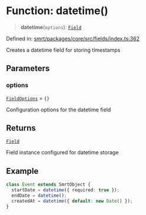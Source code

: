 # Function: datetime()

> **datetime**(`options`): [`Field`](../classes/Field.md)

Defined in: [smrt/packages/core/src/fields/index.ts:362](https://github.com/happyvertical/smrt/blob/71a16025d52b026725fd522a392015e67e1d6489/packages/core/src/fields/index.ts#L362)

Creates a datetime field for storing timestamps

## Parameters

### options

[`FieldOptions`](../interfaces/FieldOptions.md) = `{}`

Configuration options for the datetime field

## Returns

[`Field`](../classes/Field.md)

Field instance configured for datetime storage

## Example

```typescript
class Event extends SmrtObject {
  startDate = datetime({ required: true });
  endDate = datetime();
  createdAt = datetime({ default: new Date() });
}
```
